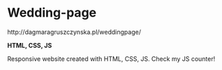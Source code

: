 # Wedding-page
<p>http://dagmaragruszczynska.pl/weddingpage/</p>
<p><strong>HTML, CSS, JS</strong></p>
<p>Responsive website created with HTML, CSS, JS. Check my JS counter!</p>
